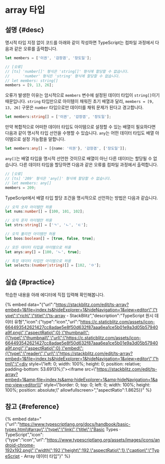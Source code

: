 # array 타입

## 설명 {#desc}

명시적 타입 지정 없이 코드를 아래와 같이 작성하면 TypeScript는 컴파일 과정에서 다음과 같은 오류를 출력합니다.

```typescript
let members = ['이권', '감장겸', '장도일'];

// [오류]
// [ts] 'number[]' 형식은 'string[]' 형식에 할당할 수 없습니다.
//      'number' 형식은 'string' 형식에 할당할 수 없습니다.
// let members: string[]
members = [9, 13, 26];
```

오류가 발생한 이유는 암시적으로 `members` 변수에 설정된 데이터 타입이 `string[]`이기 때문입니다. `string` 타입만으로 아이템이 채워진 초기 배열과 달리, `members = [9, 13, 26]` 구문은 `number` 타입으로만 데이터를 채워 문제가 된다고 경고합니다.

```typescript
let members:string[] = ['이권', '감장겸', '장도일'];
```

만약 복합적으로 어떠한 데이터 타입도 아이템으로 설정할 수 있는 배열이 필요하다면 다음과 같이 명시적 타입 선언을 수행할 수 있습니다. `any`는 어떤 데이터 타입도 배열 아이템으로 설정 가능함을 말합니다.

```typescript
let members:any[] = [{name: '이권'}, '감장겸', ['장도일']];
```

`any[]`는 배열 타입을 명시적 선언한 것이므로 배열이 아닌 다른 데이터는 할당될 수 없습니다. 다른 데이터 타입을 할당하면 다음과 같은 오류를 컴파일 과정에서 출력합니다.

```typescript
// [오류]
// [ts] '209' 형식은 'any[]' 형식에 할당할 수 없습니다.
// let members: any[]
members = 209;
```

TypeScript에서 배열 타입 할당 조건을 명시적으로 선언하는 방법은 다음과 같습니다.

```typescript
// 오직 숫자 아이템만 허용
let nums:number[] = [100, 101, 102];

// 오직 문자 아이템만 허용
let strs:string[] = ['ㄱ', 'ㄴ', 'ㄷ'];

// 오직 불리언 아이템만 허용
let boos:boolean[] = [true, false, true];

// 모든 데이터 타입을 아이템으로 허용
let anys:any[] = [100, 'ㄴ', true];

// 특정 데이터 타입만 아이템으로 허용
let selects:(number|string)[] = [102, 'ㅇ'];
```

## 실습 {#practice}

학습한 내용을 아래 에디터에 직접 입력해 확인해봅니다.

{% embed data="{\"url\":\"https://stackblitz.com/edit/ts-array?embed=1&file=index.ts&hideExplorer=1&hideNavigation=1&view=editor\",\"type\":\"rich\",\"title\":\"ts-array - StackBlitz\",\"description\":\"TypeScript 원시 데이터 유형\",\"icon\":{\"type\":\"icon\",\"url\":\"https://c.staticblitz.com/assets/icon-664493542621427cc8adae5e8f50d632f87aaa6ea1ce5b01e9a3d05b57940a9f.png\",\"aspectRatio\":0},\"thumbnail\":{\"type\":\"thumbnail\",\"url\":\"https://c.staticblitz.com/assets/icon-664493542621427cc8adae5e8f50d632f87aaa6ea1ce5b01e9a3d05b57940a9f.png\",\"aspectRatio\":0},\"embed\":{\"type\":\"reader\",\"url\":\"https://stackblitz.com/edit/ts-array?embed=1&file=index.ts&hideExplorer=1&hideNavigation=1&view=editor\",\"html\":\"<div style=\\\"left: 0; width: 100%; height: 0; position: relative; padding-bottom: 53.6913%;\\\"><iframe src=\\\"https://stackblitz.com/edit/ts-array?embed=1&amp;file=index.ts&amp;hideExplorer=1&amp;hideNavigation=1&amp;view=editor\\\" style=\\\"border: 0; top: 0; left: 0; width: 100%; height: 100%; position: absolute;\\\" allowfullscreen></iframe></div>\",\"aspectRatio\":1.8625}}" %}

## 참고 {#reference}

{% embed data="{\"url\":\"https://www.typescriptlang.org/docs/handbook/basic-types.html\#array\",\"type\":\"link\",\"title\":\"Basic Types · TypeScript\",\"icon\":{\"type\":\"icon\",\"url\":\"https://www.typescriptlang.org/assets/images/icons/android-chrome-192x192.png\",\"width\":192,\"height\":192,\"aspectRatio\":1},\"caption\":\"TypeScript - Array 데이터 타입\"}" %}

